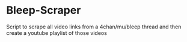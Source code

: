# Bleep-Scraper
Script to scrape all video links from a 4chan/mu/bleep thread and then create a youtube playlist of those videos

